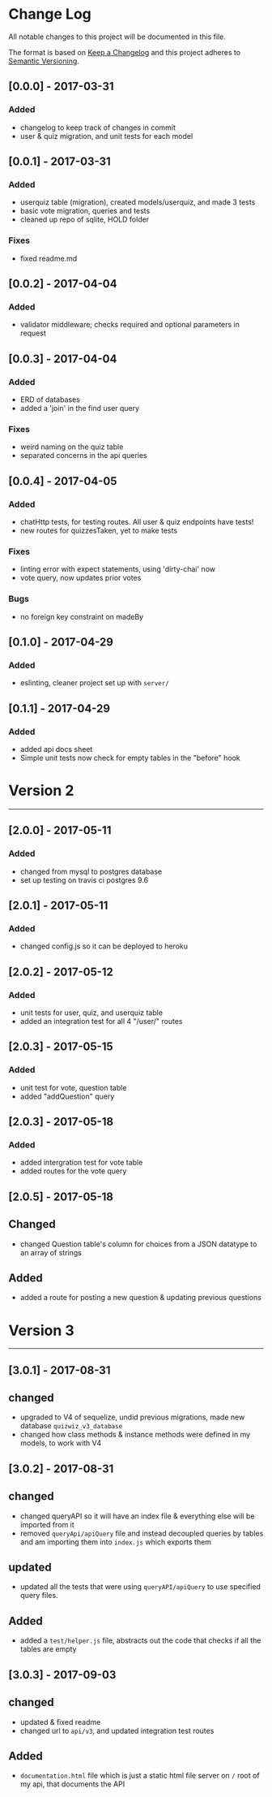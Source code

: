 # Change Log
All notable changes to this project will be documented in this file.

The format is based on [Keep a Changelog](http://keepachangelog.com/)
and this project adheres to [Semantic Versioning](http://semver.org/).


## [0.0.0] - 2017-03-31
### Added
- changelog to keep track of changes in commit
- user & quiz migration, and unit tests for each model

## [0.0.1] - 2017-03-31
### Added
- userquiz table (migration), created models/userquiz, and made 3 tests
- basic vote migration, queries and tests
- cleaned up repo of sqlite, HOLD folder
### Fixes
- fixed readme.md

## [0.0.2] - 2017-04-04
### Added
- validator middleware; checks required and optional parameters in request

## [0.0.3] - 2017-04-04
### Added
- ERD of databases
- added a 'join' in the find user query
### Fixes
- weird naming on the quiz table
- separated concerns in the api queries

## [0.0.4] - 2017-04-05
### Added
- chatHttp tests, for testing routes. All user & quiz endpoints have tests!
- new routes for quizzesTaken, yet to make tests
### Fixes
- linting error with expect statements, using 'dirty-chai' now
- vote query, now updates prior votes
### Bugs
- no foreign key constraint on madeBy

## [0.1.0] - 2017-04-29
### Added
- eslinting, cleaner project set up with `server/`

## [0.1.1] - 2017-04-29
### Added
- added api docs sheet
- Simple unit tests now check for empty tables in the "before" hook

# Version 2
--------------
## [2.0.0] - 2017-05-11
### Added
- changed from mysql to postgres database
- set up testing on travis ci postgres 9.6

## [2.0.1] - 2017-05-11
### Added
- changed config.js so it can be deployed to heroku

## [2.0.2] - 2017-05-12
### Added
- unit tests for user, quiz, and userquiz table
- added an integration test for all 4 "/user/" routes

## [2.0.3] - 2017-05-15
### Added
- unit test for vote, question table
- added "addQuestion" query

## [2.0.3] - 2017-05-18
### Added
- added intergration test for vote table
- added routes for the vote query

## [2.0.5] - 2017-05-18
## Changed
- changed Question table's column for choices from a JSON datatype to an array of strings
## Added
- added a route for posting a new question & updating previous questions


# Version 3
--------------
## [3.0.1] - 2017-08-31   
## changed
- upgraded to V4 of sequelize, undid previous migrations, made new database `quizwiz_v3_database`
- changed how class methods & instance methods were defined in my models, to work with V4

## [3.0.2] - 2017-08-31
## changed
- changed queryAPI so it will have an index file & everything else will be imported from it
- removed `queryApi/apiQuery` file and instead decoupled queries by tables and am importing them into `index.js` which exports them
## updated
- updated all the tests that were using `queryAPI/apiQuery` to use specified query files.
## Added
- added a `test/helper.js` file, abstracts out the code that checks if all the tables are empty

## [3.0.3] - 2017-09-03
## changed
- updated & fixed readme
- changed url to `api/v3`, and updated integration test routes
## Added
- `documentation.html` file which is just a static html file server on `/` root of my api, that documents the API